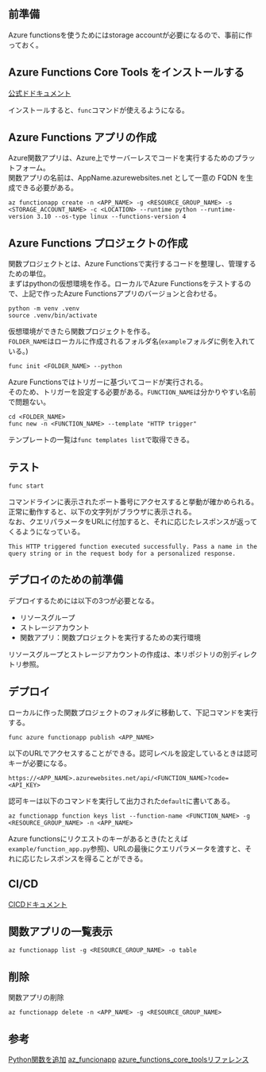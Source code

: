 ## 前準備
Azure functionsを使うためにはstorage accountが必要になるので、事前に作っておく。

## Azure Functions Core Tools をインストールする
[公式ドドキュメント](https://learn.microsoft.com/ja-jp/azure/azure-functions/functions-run-local?tabs=windows%2Cisolated-process%2Cnode-v4%2Cpython-v2%2Chttp-trigger%2Ccontainer-apps&pivots=programming-language-csharp#install-the-azure-functions-core-tools)

インストールすると、`func`コマンドが使えるようになる。

## Azure Functions アプリの作成
Azure関数アプリは、Azure上でサーバーレスでコードを実行するためのプラットフォーム。  
関数アプリの名前は、AppName.azurewebsites.net として一意の FQDN を生成できる必要がある。
```
az functionapp create -n <APP_NAME> -g <RESOURCE_GROUP_NAME> -s <STORAGE_ACCOUNT_NAME> -c <LOCATION> --runtime python --runtime-version 3.10 --os-type linux --functions-version 4
```

## Azure Functions プロジェクトの作成
関数プロジェクトとは、Azure Functionsで実行するコードを整理し、管理するための単位。   
まずはpythonの仮想環境を作る。ローカルでAzure Functionsをテストするので、上記で作ったAzure Functionsアプリのバージョンと合わせる。
```
python -m venv .venv
source .venv/bin/activate
```

仮想環境ができたら関数プロジェクトを作る。  
`FOLDER_NAME`はローカルに作成されるフォルダ名(`example`フォルダに例を入れている。)
```
func init <FOLDER_NAME> --python
```
Azure Functionsではトリガーに基づいてコードが実行される。  
そのため、トリガーを設定する必要がある。`FUNCTION_NAME`は分かりやすい名前で問題ない。
```
cd <FOLDER_NAME>
func new -n <FUNCTION_NAME> --template "HTTP trigger"
```
テンプレートの一覧は`func templates list`で取得できる。

## テスト
```
func start
```
コマンドラインに表示されたポート番号にアクセスすると挙動が確かめられる。  
正常に動作すると、以下の文字列がブラウザに表示される。  
なお、クエリパラメータをURLに付加すると、それに応じたレスポンスが返ってくるようになっている。
```
This HTTP triggered function executed successfully. Pass a name in the query string or in the request body for a personalized response.
```

## デプロイのための前準備
デプロイするためには以下の3つが必要となる。
- リソースグループ
- ストレージアカウント
- 関数アプリ：関数プロジェクトを実行するための実行環境

リソースグループとストレージアカウントの作成は、本リポジトリの別ディレクトリ参照。  

## デプロイ
ローカルに作った関数プロジェクトのフォルダに移動して、下記コマンドを実行する。
```
func azure functionapp publish <APP_NAME>
```
以下のURLでアクセスすることができる。認可レベルを設定しているときは認可キーが必要になる。
```
https://<APP_NAME>.azurewebsites.net/api/<FUNCTION_NAME>?code=<API_KEY>
```
認可キーは以下のコマンドを実行して出力された`default`に書いてある。
```
az functionapp function keys list --function-name <FUNCTION_NAME> -g <RESOURCE_GROUP_NAME> -n <APP_NAME>
```
Azure functionsにリクエストのキーがあるとき(たとえば`example/function_app.py`参照)、URLの最後にクエリパラメータを渡すと、それに応じたレスポンスを得ることができる。

## CI/CD
[CICDドキュメント](https://learn.microsoft.com/ja-jp/azure/azure-functions/functions-continuous-deployment?tabs=github%2Cgithub-actions%2Cazure-portal)

## 関数アプリの一覧表示
```
az functionapp list -g <RESOURCE_GROUP_NAME> -o table
```

## 削除
関数アプリの削除
```
az functionapp delete -n <APP_NAME> -g <RESOURCE_GROUP_NAME>
```

## 参考
[Python関数を追加](https://learn.microsoft.com/ja-jp/azure/azure-functions/create-first-function-cli-python?tabs=linux%2Cbash%2Cazure-cli%2Cbrowser)
[az_funcionapp](https://learn.microsoft.com/ja-jp/cli/azure/functionapp?view=azure-cli-latest#az-functionapp-create)
[azure_functions_core_toolsリファレンス](https://learn.microsoft.com/ja-jp/azure/azure-functions/functions-core-tools-reference?tabs=v2#func-init)